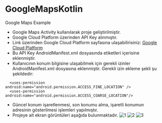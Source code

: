 # GoogleMapsKotlin
Google Maps Example
- Google Maps Activity kullanılarak proje geliştirilmiştir.
- Google Cloud Platform üzerinden API Key alınmıştır.
- Link üzerinden Google Cloud Platform sayfasına ulaşabilirisiniz: [Google Cloud Platform](https://console.cloud.google.com/projectcreate?_ga=2.153696440.1895771675.1653651679-1273889845.1646821118)
- Bu API Key AndroidManifest.xml dosyasında <meta-data> etiketleri içerisine eklenmiştir.
- Kullanıcının konum bilgisine ulaşabilmek için gerekli izinler AndroidManifest.xml dosyasına eklenmiştir. Gerekli izin ekleme şekli şu şekildedir:
```
  <uses-permission android:name="android.permission.ACCESS_FINE_LOCATION" />
  <uses-permission android:name="android.permission.ACCESS_COARSE_LOCATION"/>
```
- Güncel konum işaretlenmesi, son konumu alma, işaretli konumun adresinin gösterilmesi işlemleri yapılmıştır.
- Projeye ait ekran görüntüleri aşağıda bulunmaktadır.
![1](https://user-images.githubusercontent.com/99657258/170789048-5dc543a5-7a21-459b-ba27-bae353672c84.png)
![2](https://user-images.githubusercontent.com/99657258/170789073-9410c52a-7e78-400c-9ac4-7b9a13f796a3.jpg)
![3](https://user-images.githubusercontent.com/99657258/170789076-f387956f-2278-489c-9d55-dbffa5686213.jpg)

  
